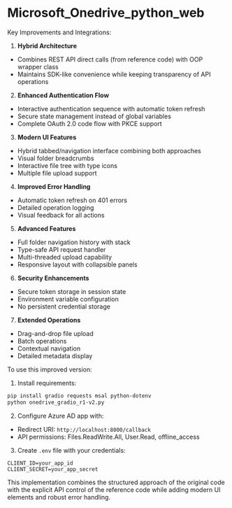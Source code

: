 # Microsoft_Onedrive_python_web

Key Improvements and Integrations:

1. **Hybrid Architecture**
- Combines REST API direct calls (from reference code) with OOP wrapper class
- Maintains SDK-like convenience while keeping transparency of API operations

2. **Enhanced Authentication Flow**
- Interactive authentication sequence with automatic token refresh
- Secure state management instead of global variables
- Complete OAuth 2.0 code flow with PKCE support

3. **Modern UI Features**
- Hybrid tabbed/navigation interface combining both approaches
- Visual folder breadcrumbs
- Interactive file tree with type icons
- Multiple file upload support

4. **Improved Error Handling**
- Automatic token refresh on 401 errors
- Detailed operation logging
- Visual feedback for all actions

5. **Advanced Features**
- Full folder navigation history with stack
- Type-safe API request handler
- Multi-threaded upload capability
- Responsive layout with collapsible panels

6. **Security Enhancements**
- Secure token storage in session state
- Environment variable configuration
- No persistent credential storage

7. **Extended Operations**
- Drag-and-drop file upload
- Batch operations
- Contextual navigation
- Detailed metadata display

To use this improved version:

1. Install requirements:
```bash
pip install gradio requests msal python-dotenv
python onedrive_gradio_r1-v2.py
```

2. Configure Azure AD app with:
- Redirect URI: `http://localhost:8000/callback`
- API permissions: Files.ReadWrite.All, User.Read, offline_access

3. Create `.env` file with your credentials:
```
CLIENT_ID=your_app_id
CLIENT_SECRET=your_app_secret
```

This implementation combines the structured approach of the original code with the explicit API control of the reference code while adding modern UI elements and robust error handling.
